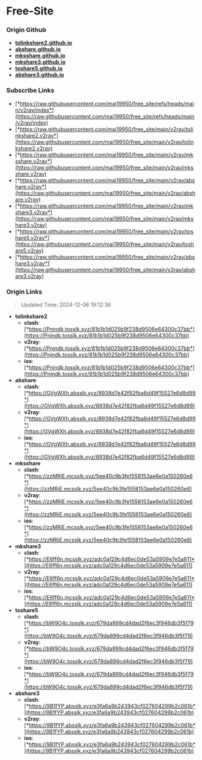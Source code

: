 # Free-Site

### Origin Github

- [**tolinkshare2.github.io**](https://github.com/tolinkshare2/tolinkshare2.github.io)
- [**abshare.github.io**](https://github.com/abshare/abshare.github.io)
- [**mksshare.github.io**](https://github.com/mksshare/mksshare.github.io)
- [**mkshare3.github.io**](https://github.com/mkshare3/mkshare3.github.io)
- [**toshare5.github.io**](https://github.com/toshare5/toshare5.github.io)
- [**abshare3.github.io**](https://github.com/abshare3/abshare3.github.io)

### Subscribe Links

- [*https://raw.githubusercontent.com/mai19950/free_site/refs/heads/main/v2ray/index*](https://raw.githubusercontent.com/mai19950/free_site/refs/heads/main/v2ray/index)
- [*https://raw.githubusercontent.com/mai19950/free_site/main/v2ray/tolinkshare2.v2ray*](https://raw.githubusercontent.com/mai19950/free_site/main/v2ray/tolinkshare2.v2ray)
- [*https://raw.githubusercontent.com/mai19950/free_site/main/v2ray/mksshare.v2ray*](https://raw.githubusercontent.com/mai19950/free_site/main/v2ray/mksshare.v2ray)
- [*https://raw.githubusercontent.com/mai19950/free_site/main/v2ray/abshare.v2ray*](https://raw.githubusercontent.com/mai19950/free_site/main/v2ray/abshare.v2ray)
- [*https://raw.githubusercontent.com/mai19950/free_site/main/v2ray/mkshare3.v2ray*](https://raw.githubusercontent.com/mai19950/free_site/main/v2ray/mkshare3.v2ray)
- [*https://raw.githubusercontent.com/mai19950/free_site/main/v2ray/toshare5.v2ray*](https://raw.githubusercontent.com/mai19950/free_site/main/v2ray/toshare5.v2ray)
- [*https://raw.githubusercontent.com/mai19950/free_site/main/v2ray/abshare3.v2ray*](https://raw.githubusercontent.com/mai19950/free_site/main/v2ray/abshare3.v2ray)

### Origin Links

> Updated Time: 2024-12-06 19:12:36

- **tolinkshare2**
  - **clash**: [*https://Pnjndk.tosslk.xyz/81b1b1d025b9f238d9506e64300c37bb*](https://Pnjndk.tosslk.xyz/81b1b1d025b9f238d9506e64300c37bb)
  - **v2ray**: [*https://Pnjndk.tosslk.xyz/81b1b1d025b9f238d9506e64300c37bb*](https://Pnjndk.tosslk.xyz/81b1b1d025b9f238d9506e64300c37bb)
  - **ios**: [*https://Pnjndk.tosslk.xyz/81b1b1d025b9f238d9506e64300c37bb*](https://Pnjndk.tosslk.xyz/81b1b1d025b9f238d9506e64300c37bb)
- **abshare**
  - **clash**: [*https://GVgWXh.absslk.xyz/8938d7e42f82fba6d49f15527e6d8d99*](https://GVgWXh.absslk.xyz/8938d7e42f82fba6d49f15527e6d8d99)
  - **v2ray**: [*https://GVgWXh.absslk.xyz/8938d7e42f82fba6d49f15527e6d8d99*](https://GVgWXh.absslk.xyz/8938d7e42f82fba6d49f15527e6d8d99)
  - **ios**: [*https://GVgWXh.absslk.xyz/8938d7e42f82fba6d49f15527e6d8d99*](https://GVgWXh.absslk.xyz/8938d7e42f82fba6d49f15527e6d8d99)
- **mksshare**
  - **clash**: [*https://zzMRiE.mcsslk.xyz/5ee40c9b3fe1558153ae6e0a150260e6*](https://zzMRiE.mcsslk.xyz/5ee40c9b3fe1558153ae6e0a150260e6)
  - **v2ray**: [*https://zzMRiE.mcsslk.xyz/5ee40c9b3fe1558153ae6e0a150260e6*](https://zzMRiE.mcsslk.xyz/5ee40c9b3fe1558153ae6e0a150260e6)
  - **ios**: [*https://zzMRiE.mcsslk.xyz/5ee40c9b3fe1558153ae6e0a150260e6*](https://zzMRiE.mcsslk.xyz/5ee40c9b3fe1558153ae6e0a150260e6)
- **mkshare3**
  - **clash**: [*https://E6ff6n.mcsslk.xyz/adc0a129c4d6ec0de53a5909e7e5a611*](https://E6ff6n.mcsslk.xyz/adc0a129c4d6ec0de53a5909e7e5a611)
  - **v2ray**: [*https://E6ff6n.mcsslk.xyz/adc0a129c4d6ec0de53a5909e7e5a611*](https://E6ff6n.mcsslk.xyz/adc0a129c4d6ec0de53a5909e7e5a611)
  - **ios**: [*https://E6ff6n.mcsslk.xyz/adc0a129c4d6ec0de53a5909e7e5a611*](https://E6ff6n.mcsslk.xyz/adc0a129c4d6ec0de53a5909e7e5a611)
- **toshare5**
  - **clash**: [*https://bW9O4c.tosslk.xyz/679da899cd4dad2f6ec3f946db3f5f79*](https://bW9O4c.tosslk.xyz/679da899cd4dad2f6ec3f946db3f5f79)
  - **v2ray**: [*https://bW9O4c.tosslk.xyz/679da899cd4dad2f6ec3f946db3f5f79*](https://bW9O4c.tosslk.xyz/679da899cd4dad2f6ec3f946db3f5f79)
  - **ios**: [*https://bW9O4c.tosslk.xyz/679da899cd4dad2f6ec3f946db3f5f79*](https://bW9O4c.tosslk.xyz/679da899cd4dad2f6ec3f946db3f5f79)
- **abshare3**
  - **clash**: [*https://9B1fYP.absslk.xyz/e3fa6a9b243943cf027604299b2c061b*](https://9B1fYP.absslk.xyz/e3fa6a9b243943cf027604299b2c061b)
  - **v2ray**: [*https://9B1fYP.absslk.xyz/e3fa6a9b243943cf027604299b2c061b*](https://9B1fYP.absslk.xyz/e3fa6a9b243943cf027604299b2c061b)
  - **ios**: [*https://9B1fYP.absslk.xyz/e3fa6a9b243943cf027604299b2c061b*](https://9B1fYP.absslk.xyz/e3fa6a9b243943cf027604299b2c061b)
